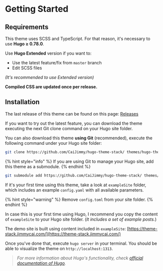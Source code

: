 # Getting Started

## Requirements

This theme uses SCSS and TypeScript. For that reason, it's necessary to use **Hugo ≥ 0.78.0**.

Use **Hugo Extended** version if you want to:

* Use the latest feature/fix from `master` branch
* Edit SCSS files

_\(It's recommended to use Extended version\)_

**Compiled CSS are updated once per release.**

## Installation

The last release of this theme can be found on this page: [Releases](https://github.com/CaiJimmy/hugo-theme-stack/releases)

If you want to try out the latest feature, you can download the theme executing the next Git clone command on your Hugo site folder.

You can also download this theme **using Git** \(recommended\), execute the following command under your Hugo site folder:

```bash
git clone https://github.com/CaiJimmy/hugo-theme-stack/ themes/hugo-theme-stack
```

{% hint style="info" %}
If you are using Git to manage your Hugo site, add this theme as a submodule.
{% endhint %}

```bash
git submodule add https://github.com/CaiJimmy/hugo-theme-stack/ themes/hugo-theme-stack
```

If it's your first time using this theme, take a look at `exampleSite` folder, which includes an example `config.yaml` with all available parameters.

{% hint style="warning" %}
Remove `config.toml` from your site folder.
{% endhint %}

In case this is your first time using Hugo, I recommend you copy the content of `exampleSite` to your Hugo site folder. \(_It includes a set of example posts._\)

The demo site is built using content included in `exampleSite`: [https://theme-stack.jimmycai.com/](https://theme-stack.jimmycai.com/)

Once you've done that, execute `hugo server` in your terminal. You should be able to visualize the theme on `http://localhost:1313`.

> _For more information about Hugo's functionality, check_ [_official documentation of Hugo_](https://gohugo.io/documentation/)_._

